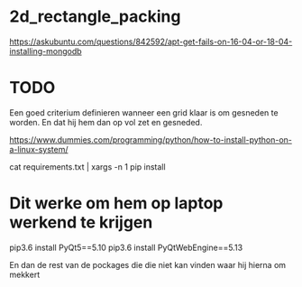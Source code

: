 # 2d_rectangle_packing

https://askubuntu.com/questions/842592/apt-get-fails-on-16-04-or-18-04-installing-mongodb

# TODO
Een goed criterium definieren wanneer een grid klaar is om gesneden te worden. En dat hij hem dan op vol zet en gesneded. 

https://www.dummies.com/programming/python/how-to-install-python-on-a-linux-system/

cat requirements.txt | xargs -n 1 pip install 

# Dit werke om hem op laptop werkend te krijgen
pip3.6 install PyQt5==5.10
pip3.6 install PyQtWebEngine==5.13

En dan de rest van de pockages die die niet kan vinden waar hij hierna om mekkert